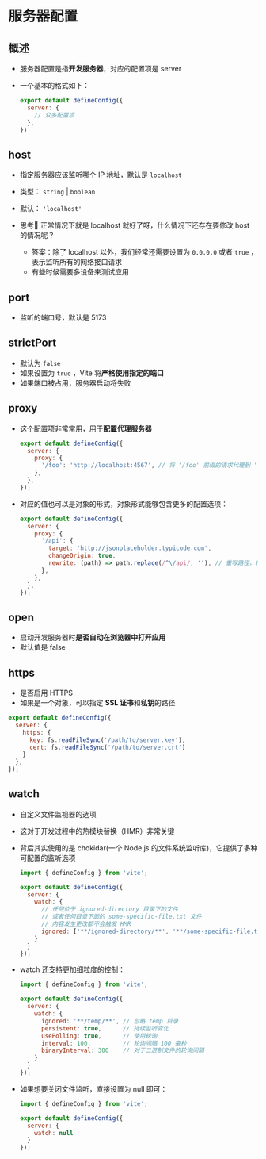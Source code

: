 # 服务器配置

## 概述

+ 服务器配置是指**开发服务器**，对应的配置项是 server

+ 一个基本的格式如下：

  ```js
  export default defineConfig({
    server: {
      // 众多配置项
    },
  })
  ```

## host

+ 指定服务器应该监听哪个 IP 地址，默认是 `localhost`

+ 类型： `string` | `boolean`

+ 默认： `'localhost'`

+ 思考🤔 正常情况下就是 localhost 就好了呀，什么情况下还存在要修改 host 的情况呢？

  + 答案：除了 localhost 以外，我们经常还需要设置为 `0.0.0.0` 或者 `true` ，表示监听所有的网络接口请求
  + 有些时候需要多设备来测试应用

## port

+ 监听的端口号，默认是 5173

## strictPort

+ 默认为 `false`
+ 如果设置为 `true` ，Vite 将**严格使用指定的端口**
+ 如果端口被占用，服务器启动将失败

## proxy

+ 这个配置项非常常用，用于**配置代理服务器**

  ```js
  export default defineConfig({
    server: {
      proxy: {
        '/foo': 'http://localhost:4567', // 将 '/foo' 前缀的请求代理到 'http://localhost:4567'
      },
    },
  });
  ```

+ 对应的值也可以是对象的形式，对象形式能够包含更多的配置选项：

  ```js
  export default defineConfig({
    server: {
      proxy: {
        '/api': {
          target: 'http://jsonplaceholder.typicode.com',
          changeOrigin: true,
          rewrite: (path) => path.replace(/^\/api/, ''), // 重写路径，将 '/api' 前缀去掉
        },
      },
    },
  });
  ```

## open

+ 启动开发服务器时**是否自动在浏览器中打开应用**
+ 默认值是 false

## https

  + 是否启用 HTTPS
  + 如果是一个对象，可以指定 **SSL 证书**和**私钥**的路径

  ```js
  export default defineConfig({
    server: {
      https: {
        key: fs.readFileSync('/path/to/server.key'),
        cert: fs.readFileSync('/path/to/server.crt')
      }
    },
  });
  ```

## watch

+ 自定义文件监视器的选项
+ 这对于开发过程中的热模块替换（HMR）非常关键
+ 背后其实使用的是 chokidar(一个 Node.js 的文件系统监听库)，它提供了多种可配置的监听选项

  ```js
  import { defineConfig } from 'vite';

  export default defineConfig({
    server: {
      watch: {
        // 任何位于 ignored-directory 目录下的文件
        // 或者任何目录下面的 some-specific-file.txt 文件
        // 内容发生更改都不会触发 HMR
        ignored: ['**/ignored-directory/**', '**/some-specific-file.txt']
      }
    }
  });
  ```

+ watch 还支持更加细粒度的控制：

  ```js
  import { defineConfig } from 'vite';

  export default defineConfig({
    server: {
      watch: {
        ignored: '**/temp/**', // 忽略 temp 目录
        persistent: true,      // 持续监听变化
        usePolling: true,      // 使用轮询
        interval: 100,         // 轮询间隔 100 毫秒
        binaryInterval: 300    // 对于二进制文件的轮询间隔
      }
    }
  });
  ```

+ 如果想要关闭文件监听，直接设置为 null 即可：

  ```js
  import { defineConfig } from 'vite';

  export default defineConfig({
    server: {
      watch: null
    }
  });
  ```

